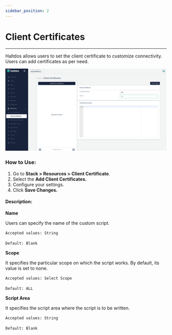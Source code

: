 ```yaml
---
sidebar_position: 2
---
```


# Client Certificates

---

Haltdos allows users to set the client certificate to customize connectivity. Users can add certificates as per need.

![client certificates](/img/platform/v7/docs/client_certi_newui.png)

### How to Use:

1. Go to **Stack > Resources  > Client Certificate**.
2. Select the **Add Client Certificates.**
3. Configure your settings. 
4. Click **Save Changes.**

#### Description:

**Name**

Users can specify the name of the custom script.

    Accepted values: String

    Default: Blank 

**Scope**

It specifies the particular scope on which the script works. By default, its value is set to none.

    Accepted values: Select Scope

    Default: ALL 

**Script Area**

It specifies the script area where the script is to be written.

    Accepted values: String

    Default: Blank 
